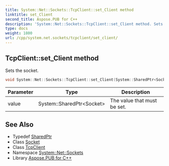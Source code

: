 ```yaml
---
title: System::Net::Sockets::TcpClient::set_Client method
linktitle: set_Client
second_title: Aspose.PUB for C++
description: 'System::Net::Sockets::TcpClient::set_Client method. Sets the socket in C++.'
type: docs
weight: 1800
url: /cpp/system.net.sockets/tcpclient/set_client/
---
```

## TcpClient::set_Client method


Sets the socket.

```cpp
void System::Net::Sockets::TcpClient::set_Client(System::SharedPtr<Socket> value)
```


| Parameter | Type | Description |
| --- | --- | --- |
| value | System::SharedPtr\<Socket\> | The value that must be set. |

## See Also

* Typedef [SharedPtr](../../../system/sharedptr/)
* Class [Socket](../../socket/)
* Class [TcpClient](../)
* Namespace [System::Net::Sockets](../../)
* Library [Aspose.PUB for C++](../../../)
